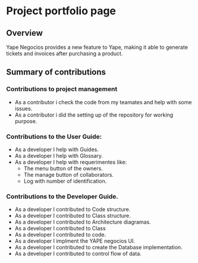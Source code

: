 # Project portfolio page

## Overview

Yape Negocios provides a new feature to Yape, making it able to generate tickets and invoices after purchasing a product.

## Summary of contributions

### Contributions to project management
  - As a contributor i check the code from my teamates and help with some issues.
  - As a contributor i did the setting up of the repository for working purpose.
  
### Contributions to the User Guide:
  - As a developer I help with Guides.
  - As a developer I help with Glossary.
  - As a developer I help with requerimentes like:
    - The menu button of the owners.
    - The manage button of collaborators.
    - Log with number of identification.

### Contributions to the Developer Guide.
  - As a developer I contributed to Code structure.
  - As a developer I contributed to Class structure.
  - As a developer I contributed to Architecture diagramas.
  - As a developer I contributed to Class
  - As a developer I contributed to code.
  - As a developer I implment the YAPE negocios UI.
  - As a developer I contributed to create the Database implementation.
  - As a developer I contributed to control flow of data.
